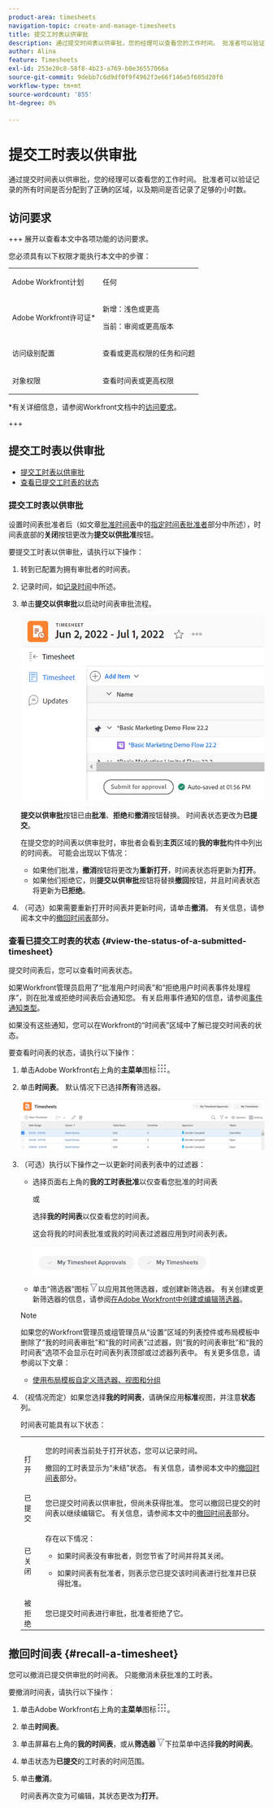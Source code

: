 ```yaml
---
product-area: timesheets
navigation-topic: create-and-manage-timesheets
title: 提交工时表以供审批
description: 通过提交时间表以供审批，您的经理可以查看您的工作时间。 批准者可以验证记录的所有时间是否分配到了正确的区域，以及期间是否记录了足够的小时数。
author: Alina
feature: Timesheets
exl-id: 253e20c8-58f8-4b23-a769-b0e36557066a
source-git-commit: 9debb7c6d9df0f9f4962f3e66f146e5f605d20f0
workflow-type: tm+mt
source-wordcount: '855'
ht-degree: 0%

---
```


# 提交工时表以供审批

<!--Audited: 8/2024-->

通过提交时间表以供审批，您的经理可以查看您的工作时间。 批准者可以验证记录的所有时间是否分配到了正确的区域，以及期间是否记录了足够的小时数。

## 访问要求

+++ 展开以查看本文中各项功能的访问要求。

您必须具有以下权限才能执行本文中的步骤：

<table style="table-layout:auto"> 
 <col> 
 <col> 
 <tbody> 
  <tr> 
   <td role="rowheader">Adobe Workfront计划</td> 
   <td> <p>任何</p> </td> 
  </tr> 
  <tr> 
   <td role="rowheader">Adobe Workfront许可证*</td> 
   <td> <p>新增：浅色或更高 </p>
   <p>当前：审阅或更高版本 </p>
  </tr> 
  <tr> 
   <td role="rowheader">访问级别配置</td> 
   <td> <p>查看或更高权限的任务和问题 </p> </td> 
  </tr> 
  <tr> 
   <td role="rowheader">对象权限</td> 
   <td> <p>查看时间表或更高权限</p> </td> 
  </tr> 
 </tbody> 
</table>

*有关详细信息，请参阅Workfront文档中的[访问要求](/help/quicksilver/administration-and-setup/add-users/access-levels-and-object-permissions/access-level-requirements-in-documentation.md)。

+++

## 提交工时表以供审批

* [提交工时表以供审批](#submit-a-timesheet-for-approval)
* [查看已提交工时表的状态](#view-the-status-of-a-submitted-timesheet)

### 提交工时表以供审批

设置时间表批准者后（如文章[批准时间表](../../timesheets/create-and-manage-timesheets/timesheet-approvals.md)中的[指定时间表批准者](../../timesheets/create-and-manage-timesheets/timesheet-approvals.md#designating-a-timesheet-approver)部分中所述），时间表底部的&#x200B;**关闭**&#x200B;按钮更改为&#x200B;**提交以供批准**&#x200B;按钮。

要提交工时表以供审批，请执行以下操作：

1. 转到已配置为拥有审批者的时间表。
1. 记录时间，如[记录时间](../../timesheets/create-and-manage-timesheets/log-time.md)中所述。
1. 单击&#x200B;**提交以供审批**&#x200B;以启动时间表审批流程。

   ![](assets/submit-for-approval-button-on-timesheet-nwe.png)

   **提交以供审批**&#x200B;按钮已由&#x200B;**批准**、**拒绝**&#x200B;和&#x200B;**撤消**&#x200B;按钮替换。 时间表状态更改为&#x200B;**已提交**。

   在提交您的时间表以供审批时，审批者会看到&#x200B;**主页**&#x200B;区域的&#x200B;**我的审批**&#x200B;构件中列出的时间表。 可能会出现以下情况：

   * 如果他们批准，**撤消**&#x200B;按钮将更改为&#x200B;**重新打开**，时间表状态将更新为&#x200B;**打开**。
   * 如果他们拒绝它，则&#x200B;**提交以供审批**&#x200B;按钮将替换&#x200B;**撤回**&#x200B;按钮，并且时间表状态将更新为&#x200B;**已拒绝**。

1. （可选）如果需要重新打开时间表并更新时间，请单击&#x200B;**撤消**。 有关信息，请参阅本文中的[撤回时间表](#recall-a-timesheet)部分。

### 查看已提交工时表的状态 {#view-the-status-of-a-submitted-timesheet}

提交时间表后，您可以查看时间表状态。

如果Workfront管理员启用了“批准用户时间表”和“拒绝用户时间表事件处理程序”，则在批准或拒绝时间表后会通知您。 有关启用事件通知的信息，请参阅[事件通知类型](../../administration-and-setup/manage-workfront/emails/event-notifications-available-in-wf.md)。

如果没有这些通知，您可以在Workfront的“时间表”区域中了解已提交时间表的状态。

要查看时间表的状态，请执行以下操作：

1. 单击Adobe Workfront右上角的&#x200B;**主菜单**&#x200B;图标![](assets/main-menu-icon.png)。
1. 单击&#x200B;**时间表**。 默认情况下已选择&#x200B;**所有**&#x200B;筛选器。

   ![](assets/timesheet-list-one-timesheet-selected-nwe-350x70.png)

1. （可选）执行以下操作之一以更新时间表列表中的过滤器：

   * 选择页面右上角的&#x200B;**我的工时表批准**&#x200B;以仅查看您批准的时间表

     或

     选择&#x200B;**我的时间表**&#x200B;以仅查看您的时间表。

     这会将我的时间表批准或我的时间表过滤器应用到时间表列表。

     ![](assets/my-timesheet-approvals-my-timesheets-pills-on-timesheets-list-nwe-350x58.png)

   * 单击“筛选器”图标![](assets/filter-nwepng.png)以应用其他筛选器，或创建新筛选器。 有关创建或更新筛选器的信息，请参阅[在Adobe Workfront中创建或编辑筛选器](../../reports-and-dashboards/reports/reporting-elements/create-filters.md)。

   >[!NOTE]
   >
   >如果您的Workfront管理员或组管理员从“设置”区域的列表控件或布局模板中删除了“我的时间表审批”和“我的时间表”过滤器，则“我的时间表审批”和“我的时间表”选项不会显示在时间表列表顶部或过滤器列表中。 有关更多信息，请参阅以下文章：
   >
   >   
   >   
   >   * [使用布局模板自定义筛选器、视图和分组](../../administration-and-setup/customize-workfront/use-layout-templates/customize-fvg-list-controls-layout-template.md)
   >   
   >

1. （视情况而定）如果您选择&#x200B;**我的时间表**，请确保应用&#x200B;**标准**&#x200B;视图，并注意&#x200B;**状态**&#x200B;列。

   时间表可能具有以下状态：

   <table style="table-layout:auto"> 
    <col> 
    <col> 
    <tbody> 
     <tr> 
      <td role="rowheader">打开</td> 
      <td> <p>您的时间表当前处于打开状态，您可以记录时间。 </p> <p>撤回的工时表显示为“未结”状态。 有关信息，请参阅本文中的<a href="#recall-a-timesheet" class="MCXref xref">撤回时间表</a>部分。 </p> </td> 
     </tr> 
     <tr> 
      <td role="rowheader">已提交</td> 
      <td>您已提交时间表以供审批，但尚未获得批准。 您可以撤回已提交的时间表以继续编辑它。 有关信息，请参阅本文中的<a href="#recall-a-timesheet" class="MCXref xref">撤回时间表</a>部分。 </td> 
     </tr> 
     <tr> 
      <td role="rowheader">已关闭</td> 
      <td> <p>存在以下情况：</p> 
       <ul> 
        <li> <p>如果时间表没有审批者，则您节省了时间并将其关闭。</p> </li> 
        <li> <p>如果时间表有批准者，则表示您已提交该时间表进行批准并已获得批准。</p> </li> 
       </ul> </td> 
     </tr> 
     <tr> 
      <td role="rowheader">被拒绝</td> 
      <td>您已提交时间表进行审批，批准者拒绝了它。</td> 
     </tr> 
    </tbody> 
   </table>

## 撤回时间表 {#recall-a-timesheet}

您可以撤消已提交供审批的时间表。 只能撤消未获批准的工时表。

要撤消时间表，请执行以下操作：

1. 单击Adobe Workfront右上角的&#x200B;**主菜单**&#x200B;图标![](assets/main-menu-icon.png)。

1. 单击&#x200B;**时间表**。
1. 单击屏幕右上角的&#x200B;**我的时间表**，或从&#x200B;**筛选器**![](assets/filter-nwepng.png)下拉菜单中选择&#x200B;**我的时间表**。
1. 单击状态为&#x200B;**已提交**&#x200B;的工时表的时间范围。
1. 单击&#x200B;**撤消**。

   时间表再次变为可编辑，其状态更改为&#x200B;**打开**。
